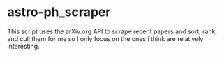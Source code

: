# astro-ph_scraper

This script uses the arXiv.org API to scrape recent papers and sort, rank, and cull them for me so I only focus on the ones i think are relatively interesting.
